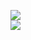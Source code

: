 [![](https://img.shields.io/badge/Made%20With-Github%20Spray-lightgrey.svg?style=for-the-badge&logo=github)](https://github.com/Annihil/github-spray#13185)  
[![](https://i.imgur.com/2DrTn0Z.gif)](https://github.com/Annihil/github-spray)